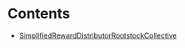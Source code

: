 # Contents

- [SimplifiedRewardDistributorRootstockCollective](SimplifiedRewardDistributorRootstockCollective.sol/contract.SimplifiedRewardDistributorRootstockCollective.md)
